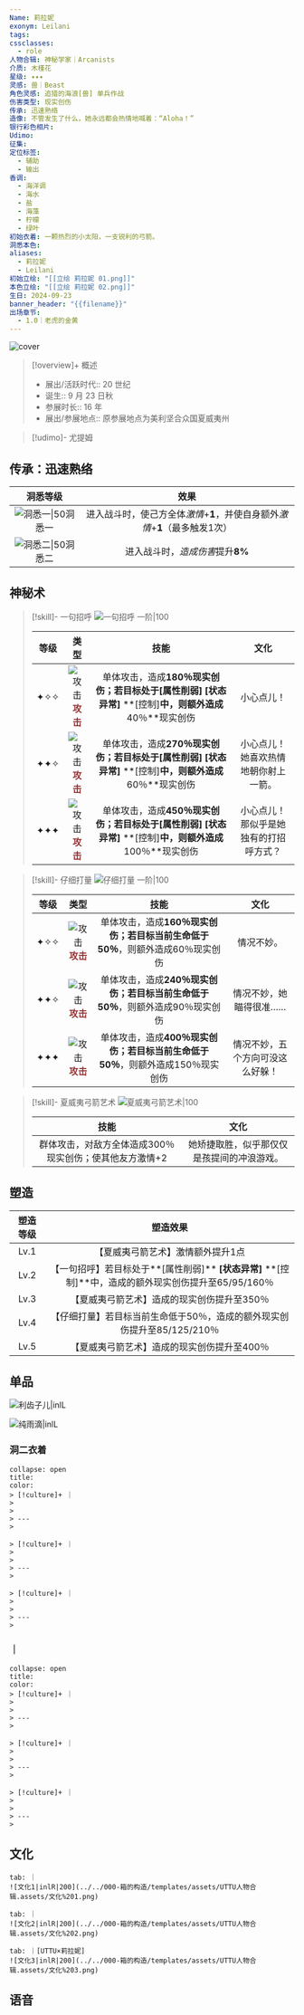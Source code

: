 ```yaml
---
Name: 莉拉妮
exonym: Leilani
tags: 
cssclasses:
  - role
人物合辑: 神秘学家｜Arcanists
介质: 木槿花
星级: ✦✦✦
灵感: 兽｜Beast
角色灵感: 追猎的海浪[兽] 单兵作战
伤害类型: 现实创伤
传承: 迅速熟络
造像: 不管发生了什么，她永远都会热情地喊着：“Aloha！”
银行彩色相片: 
Udimo: 
征集: 
定位标签:
  - 辅助
  - 输出
香调:
  - 海洋调
  - 海水
  - 盐
  - 海藻
  - 柠檬
  - 绿叶
初始衣着: 一颗热烈的小太阳，一支锐利的弓箭。
洞悉本色: 
aliases:
  - 莉拉妮
  - Leilani
初始立绘: "[[立绘 莉拉妮 01.png]]"
本色立绘: "[[立绘 莉拉妮 02.png]]"
生日: 2024-09-23
banner_header: "{{filename}}"
出场章节:
  - 1.0｜老虎的金黄
---
```

![cover](assets/莉拉妮｜Leilani.assets/立绘%20莉拉妮%2001.png)

> [!overview]+ 概述
> - 展出/活跃时代:: 20 世纪
> - 诞生:: 9 月 23 日秋
> - 参展时长:: 16 年
> - 展出/参展地点:: 原参展地点为美利坚合众国夏威夷州

> [!udimo]- 尤提姆
> 
> 

## 传承：迅速熟络

|                           洞悉等级                           |                             效果                             |
| :----------------------------------------------------------: | :----------------------------------------------------------: |
| ![洞悉一\|50](../../000-箱的构造/templates/assets/UTTU人物合辑.assets/图标%20洞悉Ⅰ.png)洞悉一 | 进入战斗时，使己方全体*激情*+**1**，并使自身额外*激情*+**1**（最多触发1次） |
| ![洞悉二\|50](../../000-箱的构造/templates/assets/UTTU人物合辑.assets/图标%20洞悉Ⅱ.png)洞悉二 |               进入战斗时，*造成伤害*提升**8%**               |

## 神秘术

> [!skill]- 一句招呼
> ![一句招呼 一阶|100](assets/莉拉妮｜Leilani.assets/神秘术%20一句招呼1.png)
> 
> | 等级 |                             类型                             |                             技能                             |                  文化                  |
> | :--: | :----------------------------------------------------------: | :----------------------------------------------------------: | :------------------------------------: |
> | ✦✧✧  | ![攻击](../../000-箱的构造/templates/assets/UTTU人物合辑.assets/Attack.png)<b><font color="#933334">攻击</font></b> | 单体攻击，造成**180％**现实创伤；若目标处于**[属性削弱]** **[状态异常]** **[控制]**中，则额外造成**40％**现实创伤 |               小心点儿！               |
> | ✦✦✧  | ![攻击](../../000-箱的构造/templates/assets/UTTU人物合辑.assets/Attack.png)<b><font color="#933334">攻击</font></b> | 单体攻击，造成**270％**现实创伤；若目标处于**[属性削弱]** **[状态异常]** **[控制]**中，则额外造成**60％**现实创伤 |  小心点儿！她喜欢热情地朝你射上一箭。  |
> | ✦✦✦  | ![攻击](../../000-箱的构造/templates/assets/UTTU人物合辑.assets/Attack.png)<b><font color="#933334">攻击</font></b> | 单体攻击，造成**450％**现实创伤；若目标处于**[属性削弱]** **[状态异常]** **[控制]**中，则额外造成**100％**现实创伤 | 小心点儿！那似乎是她独有的打招呼方式？ |
> 

> [!skill]- 仔细打量
> ![仔细打量 一阶|100](assets/莉拉妮｜Leilani.assets/神秘术%20仔细打量1.png)
> 
> | 等级 |                             类型                             |                             技能                             |               文化               |
> | :--: | :----------------------------------------------------------: | :----------------------------------------------------------: | :------------------------------: |
> | ✦✧✧  | ![攻击](../../000-箱的构造/templates/assets/UTTU人物合辑.assets/Attack.png)<b><font color="#933334">攻击</font></b> | 单体攻击，造成**160％**现实创伤；若目标当前生命低于**50％**，则额外造成60％现实创伤 |            情况不妙。            |
> | ✦✦✧  | ![攻击](../../000-箱的构造/templates/assets/UTTU人物合辑.assets/Attack.png)<b><font color="#933334">攻击</font></b> | 单体攻击，造成**240％**现实创伤；若目标当前生命低于**50％**，则额外造成90％现实创伤 |      情况不妙，她瞄得很准……      |
> | ✦✦✦  | ![攻击](../../000-箱的构造/templates/assets/UTTU人物合辑.assets/Attack.png)<b><font color="#933334">攻击</font></b> | 单体攻击，造成**400％**现实创伤；若目标当前生命低于**50％**，则额外造成150％现实创伤 | 情况不妙，五个方向可没这么好躲！ |
> 

> [!skill]- 夏威夷弓箭艺术
> ![夏威夷弓箭艺术|100](assets/莉拉妮｜Leilani.assets/至终的仪式%20夏威夷弓箭艺术.png)
> 
> |                          技能                           |                    文化                    |
> | :-----------------------------------------------------: | :----------------------------------------: |
> | 群体攻击，对敌方全体造成300％现实创伤；使其他友方激情+2 | 她矫捷取胜，似乎那仅仅是孩提间的冲浪游戏。 |
> 

## 塑造

| 塑造等级 |                           塑造效果                           |
| :------: | :----------------------------------------------------------: |
|   Lv.1   |              【夏威夷弓箭艺术】激情额外提升1点               |
|   Lv.2   | 【一句招呼】若目标处于**[属性削弱]** **[状态异常]** **[控制]**中，造成的额外现实创伤提升至65/95/160％ |
|   Lv.3   |         【夏威夷弓箭艺术】造成的现实创伤提升至350％          |
|   Lv.4   | 【仔细打量】若目标当前生命低于50％，造成的额外现实创伤提升至85/125/210％ |
|   Lv.5   |         【夏威夷弓箭艺术】造成的现实创伤提升至400％          |


## 单品

![利齿子儿|inlL](../../000-箱的构造/templates/assets/UTTU人物合辑.assets/货币%20利齿子儿.png)

![纯雨滴|inlL](../../000-箱的构造/templates/assets/UTTU人物合辑.assets/货币%20纯雨滴.png)

### 洞二衣着

````ad-flex
collapse: open
title: 
color: 
> [!culture]+ ｜
> 
> 
> ---
> 

> [!culture]+ ｜
> 
> 
> ---
> 

> [!culture]+ ｜
> 
> 
> ---
> 
````

### ｜

````ad-flex
collapse: open
title: 
color: 
> [!culture]+ ｜
> 
> 
> ---
> 

> [!culture]+ ｜
> 
> 
> ---
> 

> [!culture]+ ｜
> 
> 
> ---
> 
````

## 文化

````tabs
tab: ｜
![文化1|inlR|200](../../000-箱的构造/templates/assets/UTTU人物合辑.assets/文化%201.png)

tab: ｜
![文化2|inlR|200](../../000-箱的构造/templates/assets/UTTU人物合辑.assets/文化%202.png)

tab: ｜[UTTU×莉拉妮]
![文化3|inlR|200](../../000-箱的构造/templates/assets/UTTU人物合辑.assets/文化%203.png)

````

## 语音

